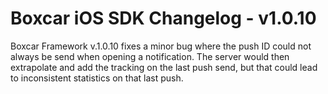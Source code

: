 
# Boxcar iOS SDK Changelog - v1.0.10
Boxcar Framework v.1.0.10 fixes a minor bug where the push ID could not always be send when opening a notification.
The server would then extrapolate and add the tracking on the last push send, but that could lead to inconsistent statistics on that last push.